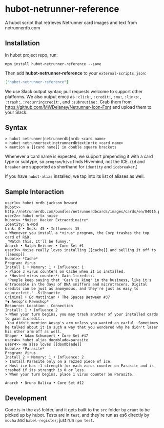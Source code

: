 # hubot-netrunner-reference

A hubot script that retrieves Netrunner card images and text from netrunnerdb.com

## Installation

In hubot project repo, run:

`npm install hubot-netrunner-reference --save`

Then add **hubot-netrunner-reference** to your `external-scripts.json`:

```json
["hubot-netrunner-reference"]
```

We use Slack output syntax; pull requests welcome to support other
platforms. We also output emoji as `:click:`, `:credit:`, `:mu:`,
`:links:`, `:trash:`, `:recurringcredit:`, and `:subroutine:`. Grab
them from https://github.com/MWDelaney/Netrunner-Icon-Font and upload
them to your Slack.

## Syntax

```
> hubot netrunner|netrunnerdb|nrdb <card name>
> hubot netrunnertext|netrunnerdbtext|nrtx <card name>
> mention a [[card name]] in double square brackets
```

Whenever a card name is expected, we support prepending it with a card
type or subtype, so `program/hive` finds Hivemind, not the ICE. (`id`
and `breaker` are supported as shorthand for `identity` and
`icebreaker`.)

If you have `hubot-alias` installed, we tap into its list of aliases as well.

## Sample Interaction

```
user1>> hubot nrdb jackson howard
hubot>> http://netrunnerdb.com/bundles/netrunnerdbcards/images/cards/en/04015.png
user2>> hubot nrtx noise
hubot>> *Noise: Hacker Extraordinaire*
Identity: G-Mod
Link: 0 • Deck: 45 • Influence: 15
> Whenever you install a *virus* program, the Corp trashes the top card of R&D.
_"Watch this. It'll be funny."_
Anarch • Ralph Beisner • Core Set #1
user3>> Noise really loves installing [[cache]] and selling it off to [[aesop]]
hubot>> *Cache*
Program: Virus
Install 1 • Memory: 1 • Influence: 1
> Place 3 virus counters on Cache when it is installed.
> *Hosted virus counter*: Gain 1:credit:.
_"People keep saying that 'Cash is king' in the business, like it's untraceable in the days of DNA sniffers and microtracers. Digital credits can be just as anonymous, and they're just as easy to counterfeit." —Silhouette_
Criminal • Ed Mattinian • The Spaces Between #37
*◆ Aesop's Pawnshop*
Resource: Location - Connection
Install: 1 • Influence 2
> When your turn begins, you may trash another of your installed cards to gain 3:credit:.
_You didn't mention Aesop's arm unless you wanted an earful. Sometimes he talked about it in such a way that you wondered why he didn't laser his other arm off as well._
Shaper • Adam Schumpert • Core Set #47
user4>> hubot alias doomblade=parasite
user4>> He also loves [[doomblade]]
hubot>> *Parasite*
Program: Virus
Install 2 • Memory: 1 • Influence: 2
> Install Parasite only on a rezzed piece of ice.
> Host ice has −1 strength for each virus counter on Parasite and is trashed if its strength is 0 or less.
> When your turn begins, place 1 virus counter on Parasite.

Anarch • Bruno Balixa • Core Set #12
```

## Development

Code is in the `es6` folder, and it gets built to the `src` folder by
`grunt` to be picked up by hubot. Tests are in `test`, and they're run
as es6 directly by `mocha` and `babel-register`; just run `npm test`.
